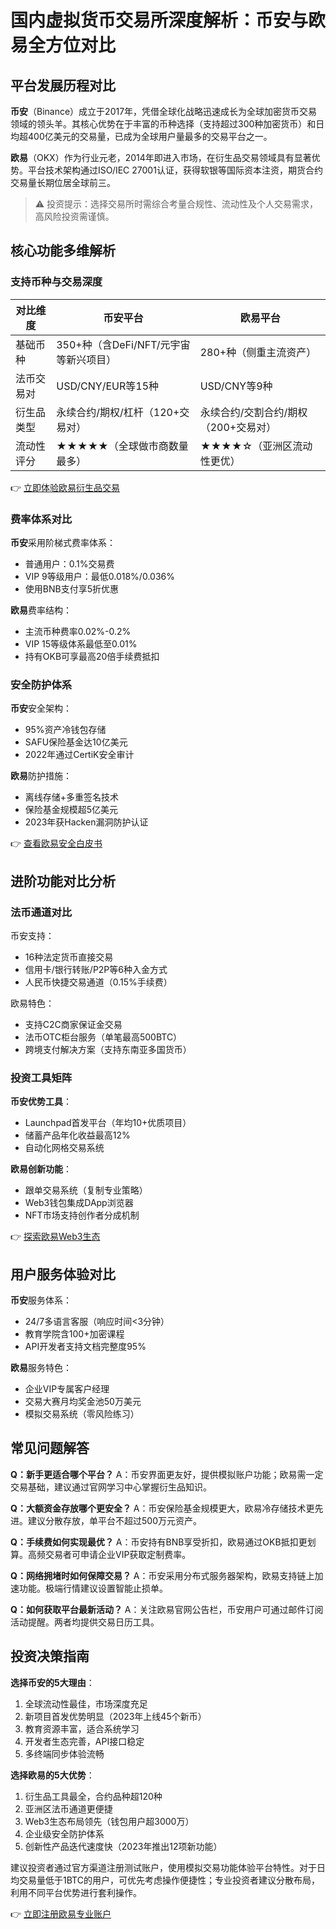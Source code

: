 # 国内虚拟货币交易所深度解析：币安与欧易全方位对比

## 平台发展历程对比

**币安**（Binance）成立于2017年，凭借全球化战略迅速成长为全球加密货币交易领域的领头羊。其核心优势在于丰富的币种选择（支持超过300种加密货币）和日均超400亿美元的交易量，已成为全球用户量最多的交易平台之一。

**欧易**（OKX）作为行业元老，2014年即进入市场，在衍生品交易领域具有显著优势。平台技术架构通过ISO/IEC 27001认证，获得软银等国际资本注资，期货合约交易量长期位居全球前三。

> ⚠️ 投资提示：选择交易所时需综合考量合规性、流动性及个人交易需求，高风险投资需谨慎。

## 核心功能多维解析

### 支持币种与交易深度

| 对比维度       | 币安平台                          | 欧易平台                          |
|----------------|-----------------------------------|-----------------------------------|
| 基础币种       | 350+种（含DeFi/NFT/元宇宙等新兴项目） | 280+种（侧重主流资产）             |
| 法币交易对     | USD/CNY/EUR等15种                 | USD/CNY等9种                      |
| 衍生品类型     | 永续合约/期权/杠杆（120+交易对）    | 永续合约/交割合约/期权（200+交易对）|
| 流动性评分     | ★★★★★（全球做市商数量最多）        | ★★★★☆（亚洲区流动性更优）         |

👉 [立即体验欧易衍生品交易](https://bit.ly/okx_welcome)

### 费率体系对比
**币安**采用阶梯式费率体系：
- 普通用户：0.1%交易费
- VIP 9等级用户：最低0.018%/0.036%
- 使用BNB支付享5折优惠

**欧易**费率结构：
- 主流币种费率0.02%-0.2%
- VIP 15等级体系最低至0.01%
- 持有OKB可享最高20倍手续费抵扣

### 安全防护体系
**币安**安全架构：
- 95%资产冷钱包存储
- SAFU保险基金达10亿美元
- 2022年通过CertiK安全审计

**欧易**防护措施：
- 离线存储+多重签名技术
- 保险基金规模超5亿美元
- 2023年获Hacken漏洞防护认证

👉 [查看欧易安全白皮书](https://bit.ly/okx_welcome)

## 进阶功能对比分析

### 法币通道对比
币安支持：
- 16种法定货币直接交易
- 信用卡/银行转账/P2P等6种入金方式
- 人民币快捷交易通道（0.15%手续费）

欧易特色：
- 支持C2C商家保证金交易
- 法币OTC柜台服务（单笔最高500BTC）
- 跨境支付解决方案（支持东南亚多国货币）

### 投资工具矩阵
**币安优势工具**：
- Launchpad首发平台（年均10+优质项目）
- 储蓄产品年化收益最高12%
- 自动化网格交易系统

**欧易创新功能**：
- 跟单交易系统（复制专业策略）
- Web3钱包集成DApp浏览器
- NFT市场支持创作者分成机制

👉 [探索欧易Web3生态](https://bit.ly/okx_welcome)

## 用户服务体验对比

**币安**服务体系：
- 24/7多语言客服（响应时间<3分钟）
- 教育学院含100+加密课程
- API开发者支持文档完整度95%

**欧易**服务特色：
- 企业VIP专属客户经理
- 交易大赛月均奖金池50万美元
- 模拟交易系统（零风险练习）

## 常见问题解答

**Q：新手更适合哪个平台？**
A：币安界面更友好，提供模拟账户功能；欧易需一定交易基础，建议通过官网学习中心掌握衍生品知识。

**Q：大额资金存放哪个更安全？**
A：币安保险基金规模更大，欧易冷存储技术更先进。建议分散存放，单平台不超过500万元资产。

**Q：手续费如何实现最优？**
A：币安持有BNB享受折扣，欧易通过OKB抵扣更划算。高频交易者可申请企业VIP获取定制费率。

**Q：网络拥堵时如何保障交易？**
A：币安采用分布式服务器架构，欧易支持链上加速功能。极端行情建议设置智能止损单。

**Q：如何获取平台最新活动？**
A：关注欧易官网公告栏，币安用户可通过邮件订阅活动提醒。两者均提供交易日历工具。

## 投资决策指南

**选择币安的5大理由**：
1. 全球流动性最佳，市场深度充足
2. 新项目首发优势明显（2023年上线45个新币）
3. 教育资源丰富，适合系统学习
4. 开发者生态完善，API接口稳定
5. 多终端同步体验流畅

**选择欧易的5大优势**：
1. 衍生品工具最全，合约品种超120种
2. 亚洲区法币通道更便捷
3. Web3生态布局领先（钱包用户超3000万）
4. 企业级安全防护体系
5. 创新性产品迭代速度快（2023年推出12项新功能）

建议投资者通过官方渠道注册测试账户，使用模拟交易功能体验平台特性。对于日均交易量低于1BTC的用户，可优先考虑操作便捷性；专业投资者建议分散布局，利用不同平台优势进行套利操作。

👉 [立即注册欧易专业账户](https://bit.ly/okx_welcome)